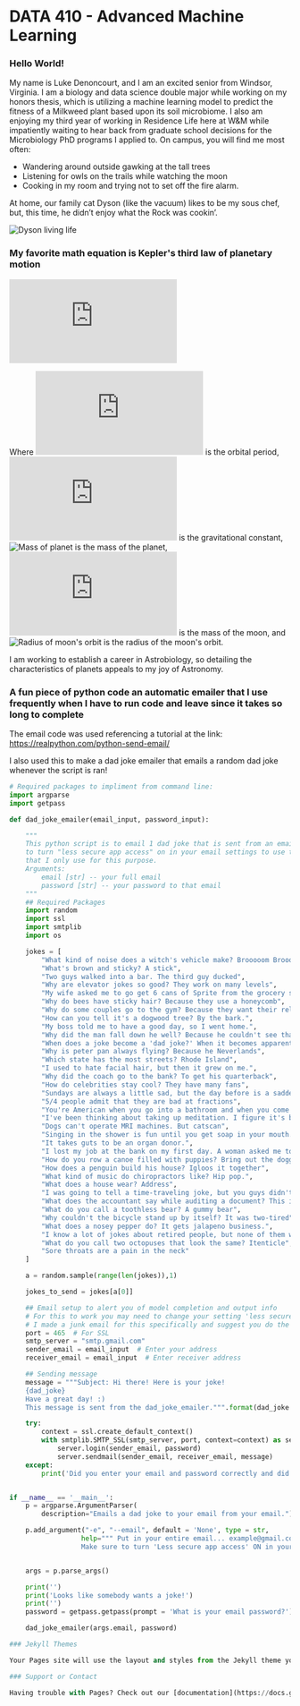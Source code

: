 # DATA 410 - Advanced Machine Learning

### Hello World!

My name is Luke Denoncourt, and I am an excited senior from Windsor, Virginia. I am a biology and data science double major while working on my honors thesis, 
which is utilizing a machine learning model to predict the fitness of a Milkweed plant based upon its soil microbiome. I also am enjoying my third year of working in 
Residence Life here at W&M while impatiently waiting to hear back from graduate school decisions for the Microbiology PhD programs I applied to. On campus, you will 
find me most often:
 - Wandering around outside gawking at the tall trees
 - Listening for owls on the trails while watching the moon 
 - Cooking in my room and trying not to set off the fire alarm. 
 
 At home, our family cat Dyson (like the vacuum) likes to be my sous chef, but, this time, he didn’t enjoy what the Rock was cookin’.

![Dyson living life](https://user-images.githubusercontent.com/67921793/151710233-a57653e7-7f00-4fc5-9802-5c31c1e19bfc.png)

### My favorite math equation is Kepler's third law of planetary motion

![math](http://www.sciweavers.org/tex2img.php?eq=%20T%5E2%20%3D%20%20%5Cfrac%7B4%2Api%5E2%7D%7BG%28M%2Bm%29%7D%20%2Ar%5E3&bc=White&fc=Black&im=jpg&fs=12&ff=arev&edit=0)

Where ![orbital period](http://www.sciweavers.org/tex2img.php?eq=%20T%5E2&bc=White&fc=Black&im=jpg&fs=12&ff=arev&edit=0) is the orbital period, 
![Graviational constant](http://www.sciweavers.org/tex2img.php?eq=G&bc=White&fc=Black&im=jpg&fs=12&ff=arev&edit=0) is the gravitational constant, 
![Mass of planet](https://bit.ly/36KgYfu) is the mass of the planet, 
![Mass of moon](http://www.sciweavers.org/tex2img.php?eq=m&bc=White&fc=Black&im=jpg&fs=12&ff=arev&edit=0) is the mass of the moon, 
and ![Radius of moon's orbit](https://bit.ly/3rW1q1y) is the radius of the moon's orbit.

I am working to establish a career in Astrobiology, so detailing the characteristics of planets appeals to my joy of Astronomy. 


### A fun piece of python code an automatic emailer that I use frequently when I have to run code and leave since it takes so long to complete
The email code was used referencing a tutorial at the link: https://realpython.com/python-send-email/

I also used this to make a dad joke emailer that emails a random dad joke whenever the script is ran!

```Python
# Required packages to impliment from command line:
import argparse
import getpass

def dad_joke_emailer(email_input, password_input):

    """
    This python script is to email 1 dad joke that is sent from an email to that same email. Important note: you have
    to turn "less secure app access" on in your email settings to use this email sender. I have set up a junk email
    that I only use for this purpose.
    Arguments:
        email [str] -- your full email
        password [str] -- your password to that email
    """
    ## Required Packages
    import random
    import ssl
    import smtplib
    import os

    jokes = [
        "What kind of noise does a witch's vehicle make? Brooooom Broooom",
        "What's brown and sticky? A stick",
        "Two guys walked into a bar. The third guy ducked",
        "Why are elevator jokes so good? They work on many levels",
        "My wife asked me to go get 6 cans of Sprite from the grocery store. I realized when I go home that I have picked 7 up.",
        "Why do bees have sticky hair? Because they use a honeycomb",
        "Why do some couples go to the gym? Because they want their relationship to work out",
        "How can you tell it's a dogwood tree? By the bark.",
        "My boss told me to have a good day, so I went home.",
        "Why did the man fall down he well? Because he couldn't see that well.",
        "When does a joke become a 'dad joke?' When it becomes apparent.",
        "Why is peter pan always flying? Because he Neverlands",
        "Which state has the most streets? Rhode Island",
        "I used to hate facial hair, but then it grew on me.",
        "Why did the coach go to the bank? To get his quarterback",
        "How do celebrities stay cool? They have many fans",
        "Sundays are always a little sad, but the day before is a sadder day",
        "5/4 people admit that they are bad at fractions",
        "You're American when you go into a bathroom and when you come out, but what are you while you are in the bathroom? European",
        "I've been thinking about taking up meditation. I figure it's better than sitting around and doing nothing",
        "Dogs can't operate MRI machines. But catscan",
        "Singing in the shower is fun until you get soap in your mouth. Then it becomes a soap opera.",
        "It takes guts to be an organ donor.",
        "I lost my job at the bank on my first day. A woman asked me to check her balance, so I pushed her over.",
        "How do you row a canoe filled with puppies? Bring out the doggy paddle.",
        "How does a penguin build his house? Igloos it together",
        "What kind of music do chiropractors like? Hip pop.",
        "What does a house wear? Address",
        "I was going to tell a time-traveling joke, but you guys didn't like it",
        "What does the accountant say while auditing a document? This is taxing.",
        "What do you call a toothless bear? A gummy bear",
        "Why couldn't the bicycle stand up by itself? It was two-tired",
        "What does a nosey pepper do? It gets jalapeno business.",
        "I know a lot of jokes about retired people, but none of them work",
        "What do you call two octopuses that look the same? Itenticle",
        "Sore throats are a pain in the neck"
    ]

    a = random.sample(range(len(jokes)),1)

    jokes_to_send = jokes[a[0]]

    ## Email setup to alert you of model completion and output info
    # For this to work you may need to change your setting 'less secure app access' to ON
    # I made a junk email for this specifically and suggest you do the same
    port = 465  # For SSL
    smtp_server = "smtp.gmail.com"
    sender_email = email_input  # Enter your address
    receiver_email = email_input  # Enter receiver address

    ## Sending message
    message = """Subject: Hi there! Here is your joke!
    {dad_joke}
    Have a great day! :)
    This message is sent from the dad_joke_emailer.""".format(dad_joke = jokes_to_send)

    try:
        context = ssl.create_default_context()
        with smtplib.SMTP_SSL(smtp_server, port, context=context) as server:
            server.login(sender_email, password)
            server.sendmail(sender_email, receiver_email, message)
    except:
        print('Did you enter your email and password correctly and did you also change the "LESS SECURE APP ACCESS" setting to ON in your GOOGLE ACCOUNT settings?')


if __name__ == '__main__':
    p = argparse.ArgumentParser(
        description="Emails a dad joke to your email from your email.")

    p.add_argument("-e", "--email", default = 'None', type = str,
                  help=""" Put in your entire email... example@gmail.com. 
                  Make sure to turn 'Less secure app access' ON in your GOOGLE ACCOUNT security settings. """)


    args = p.parse_args()

    print('')
    print('Looks like somebody wants a joke!')
    print('')
    password = getpass.getpass(prompt = 'What is your email password?')

    dad_joke_emailer(args.email, password)

### Jekyll Themes

Your Pages site will use the layout and styles from the Jekyll theme you have selected in your [repository settings](https://github.com/LukeD77/adv_machine_learning/settings/pages). The name of this theme is saved in the Jekyll `_config.yml` configuration file.

### Support or Contact

Having trouble with Pages? Check out our [documentation](https://docs.github.com/categories/github-pages-basics/) or [contact support](https://support.github.com/contact) and we’ll help you sort it out.

